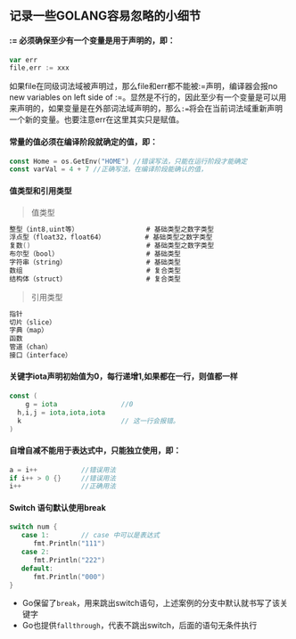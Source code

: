 ## 记录一些GOLANG容易忽略的小细节

####  := 必须确保至少有一个变量是用于声明的，即：

```go
var err
file,err := xxx
```

如果file在同级词法域被声明过，那么file和err都不能被:=声明，编译器会报no new variables on left side of :=。显然是不行的，因此至少有一个变量是可以用来声明的，如果变量是在外部词法域声明的，那么`:=`将会在当前词法域重新声明一个新的变量。也要注意err在这里其实只是赋值。



####  常量的值必须在编译阶段就确定的值，即：

```go
const Home = os.GetEnv("HOME") //错误写法，只能在运行阶段才能确定
const varVal = 4 + 7 //正确写法，在编译阶段能确认的值，
```

#### 值类型和引用类型

> 值类型

```GO
整型（int8,uint等）                 # 基础类型之数字类型
浮点型（float32，float64）          # 基础类型之数字类型
复数()                             # 基础类型之数字类型
布尔型（bool）                      # 基础类型
字符串（string）                    # 基础类型
数组                               # 复合类型 
结构体（struct）                    # 复合类型
```

> 引用类型

```go
指针
切片（slice）
字典（map）
函数
管道（chan）
接口（interface）
```

#### 关键字iota声明初始值为0，每行递增1,如果都在一行，则值都一样

```go
const (
	g = iota    	        //0
  h,i,j = iota,iota,iota 	       
  k 				        // 这一行会报错。
)
```



#### 自增自减不能用于表达式中，只能独立使用，即：

```go
a = i++           //错误用法
if i++ > 0 {}     //错误用法
i++               //正确用法
```

#### Switch 语句默认使用break

```go
switch num {
   case 1:        // case 中可以是表达式
      fmt.Println("111")
   case 2:
      fmt.Println("222")
   default:
      fmt.Println("000")
}
```

- Go保留了`break`，用来跳出switch语句，上述案例的分支中默认就书写了该关键字
- Go也提供`fallthrough`，代表不跳出switch，后面的语句无条件执行

